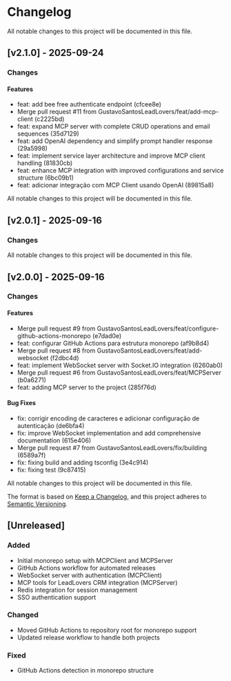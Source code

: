 # Changelog

All notable changes to this project will be documented in this file.

## [v2.1.0] - 2025-09-24

### Changes

#### Features
- feat: add bee free authenticate endpoint (cfcee8e)
- Merge pull request #11 from GustavoSantosLeadLovers/feat/add-mcp-client (c2225bd)
- feat: expand MCP server with complete CRUD operations and email sequences (35d7129)
- feat: add OpenAI dependency and simplify prompt handler response (29a5998)
- feat: implement service layer architecture and improve MCP client handling (81830cb)
- feat: enhance MCP integration with improved configurations and service structure (6bc09b1)
- feat: adicionar integração com MCP Client usando OpenAI (89815a8)



All notable changes to this project will be documented in this file.

## [v2.0.1] - 2025-09-16

### Changes



All notable changes to this project will be documented in this file.

## [v2.0.0] - 2025-09-16

### Changes

#### Features
- Merge pull request #9 from GustavoSantosLeadLovers/feat/configure-github-actions-monorepo (e7dad0e)
- feat: configurar GitHub Actions para estrutura monorepo (af9b8d4)
- Merge pull request #8 from GustavoSantosLeadLovers/feat/add-websocket (f2dbc4d)
- feat: implement WebSocket server with Socket.IO integration (6260ab0)
- Merge pull request #6 from GustavoSantosLeadLovers/feat/MCPServer (b0a6271)
- feat: adding MCP server to the project (285f76d)

#### Bug Fixes
- fix: corrigir encoding de caracteres e adicionar configuração de autenticação (de6bfa4)
- fix: improve WebSocket implementation and add comprehensive documentation (615e406)
- Merge pull request #7 from GustavoSantosLeadLovers/fix/building (6589a7f)
- fix: fixing build and adding tsconfig (3e4c914)
- fix: fixing test (9c87415)



All notable changes to this project will be documented in this file.

The format is based on [Keep a Changelog](https://keepachangelog.com/en/1.0.0/),
and this project adheres to [Semantic Versioning](https://semver.org/spec/v2.0.0.html).

## [Unreleased]

### Added
- Initial monorepo setup with MCPClient and MCPServer
- GitHub Actions workflow for automated releases
- WebSocket server with authentication (MCPClient)
- MCP tools for LeadLovers CRM integration (MCPServer)
- Redis integration for session management
- SSO authentication support

### Changed
- Moved GitHub Actions to repository root for monorepo support
- Updated release workflow to handle both projects

### Fixed
- GitHub Actions detection in monorepo structure